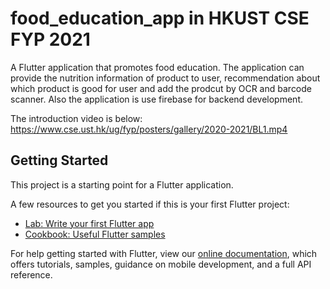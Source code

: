 # food_education_app in HKUST CSE FYP 2021

A Flutter application that promotes food education. The application can provide the nutrition information of product to user, recommendation about which product is good for user and add the prodcut by OCR and barcode scanner. Also the application is use firebase for backend development.

The introduction video is below: https://www.cse.ust.hk/ug/fyp/posters/gallery/2020-2021/BL1.mp4

## Getting Started

This project is a starting point for a Flutter application.

A few resources to get you started if this is your first Flutter project:

- [Lab: Write your first Flutter app](https://flutter.dev/docs/get-started/codelab)
- [Cookbook: Useful Flutter samples](https://flutter.dev/docs/cookbook)

For help getting started with Flutter, view our
[online documentation](https://flutter.dev/docs), which offers tutorials,
samples, guidance on mobile development, and a full API reference.
